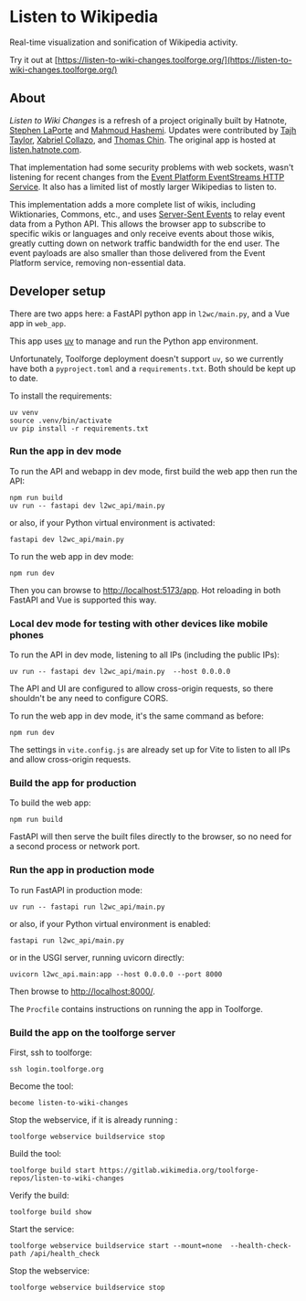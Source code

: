 # Listen to Wikipedia

Real-time visualization and sonification of Wikipedia activity.

Try it out at [https://listen-to-wiki-changes.toolforge.org/](https://listen-to-wiki-changes.toolforge.org/)

## About

*Listen to Wiki Changes* is a refresh of a project originally built by Hatnote,
[Stephen LaPorte](https://github.com/slaporte) and [Mahmoud Hashemi](https://github.com/mahmoud).
Updates were contributed by
[Tajh Taylor](https://gitlab.wikimedia.org/ttaylor),
[Xabriel Collazo](https://gitlab.wikimedia.org/xcollazo), and
[Thomas Chin](https://gitlab.wikimedia.org/tchin).
The original app is hosted at [listen.hatnote.com](http://listen.hatnote.com).

That implementation had some security problems with web sockets, wasn't listening for recent
changes from the [Event Platform EventStreams HTTP Service](https://wikitech.wikimedia.org/wiki/Event_Platform/EventStreams_HTTP_Service).
It also has a limited list of mostly larger Wikipedias to listen to.

This implementation adds a more complete list of wikis, including Wiktionaries, Commons, etc., and 
uses [Server-Sent Events](https://developer.mozilla.org/en-US/docs/Web/API/Server-sent_events) to relay event
data from a Python API.  This allows the browser app to subscribe to specific wikis or languages and only
receive events about those wikis, greatly cutting down on network traffic bandwidth for the end user. 
The event payloads are also smaller than those delivered from the Event Platform service, removing non-essential data.

## Developer setup

There are two apps here: a FastAPI python app in `l2wc/main.py`, and a Vue app in `web_app`.

This app uses [uv](https://docs.astral.sh/uv/) to manage and run the Python app environment.

Unfortunately, Toolforge deployment doesn't support `uv`, so we currently have both a `pyproject.toml`
and a `requirements.txt`.  Both should be kept up to date.

To install the requirements:

    uv venv
    source .venv/bin/activate
    uv pip install -r requirements.txt

### Run the app in dev mode

To run the API and webapp in dev mode, first build the web app then run the API:

    npm run build
    uv run -- fastapi dev l2wc_api/main.py

or also, if your Python virtual environment is activated:

    fastapi dev l2wc_api/main.py

To run the web app in dev mode: 

    npm run dev

Then you can browse to [http://localhost:5173/app](http://localhost:5173/app). 
Hot reloading in both FastAPI and Vue is supported this way.

### Local dev mode for testing with other devices like mobile phones

To run the API in dev mode, listening to all IPs (including the public IPs):

    uv run -- fastapi dev l2wc_api/main.py  --host 0.0.0.0

The API and UI are configured to allow cross-origin requests, so there shouldn't be any need to configure CORS.

To run the web app in dev mode, it's the same command as before:

    npm run dev

The settings in `vite.config.js` are already set up for Vite to listen to all IPs and allow cross-origin requests.

### Build the app for production

To build the web app:

    npm run build

FastAPI will then serve the built files directly to the browser, so no need for a second process or network port.

### Run the app in production mode

To run FastAPI in production mode:

    uv run -- fastapi run l2wc_api/main.py

or also, if your Python virtual environment is enabled:

    fastapi run l2wc_api/main.py

or in the USGI server, running uvicorn directly:

    uvicorn l2wc_api.main:app --host 0.0.0.0 --port 8000

Then browse to [http://localhost:8000/](http://localhost:8000/). 

The `Procfile` contains instructions on running the app in Toolforge.

### Build the app on the toolforge server

First, ssh to toolforge:

    ssh login.toolforge.org

Become the tool:

    become listen-to-wiki-changes

Stop the webservice, if it is already running :

    toolforge webservice buildservice stop

Build the tool:

    toolforge build start https://gitlab.wikimedia.org/toolforge-repos/listen-to-wiki-changes

Verify the build:

    toolforge build show

Start the service:

    toolforge webservice buildservice start --mount=none  --health-check-path /api/health_check

Stop the webservice:

    toolforge webservice buildservice stop
